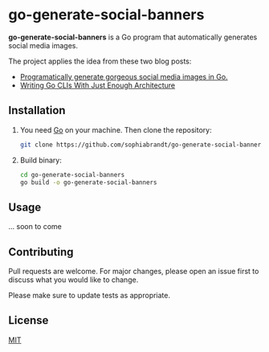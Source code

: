# go-generate-social-banners

**go-generate-social-banners** is a Go program that automatically generates social media images.

The project applies the idea from these two blog posts:

- [Programatically generate gorgeous social media images in Go.](https://pace.dev/blog/2020/03/02/dynamically-generate-social-images-in-golang-by-mat-ryer.html)
- [Writing Go CLIs With Just Enough Architecture](https://blog.carlmjohnson.net/post/2020/go-cli-how-to-and-advice/)

## Installation

1. You need [Go](https://golang.org/dl/) on your machine. Then clone the repository:

   ```sh
   git clone https://github.com/sophiabrandt/go-generate-social-banners.git
   ```

2. Build binary:

   ```sh
   cd go-generate-social-banners
   go build -o go-generate-social-banners
   ```

## Usage

... soon to come

## Contributing

Pull requests are welcome. For major changes, please open an issue first to discuss what you would like to change.

Please make sure to update tests as appropriate.

## License

[MIT](https://choosealicense.com/licenses/mit/)
